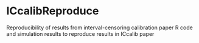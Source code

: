 # ICcalibReproduce
Reproducibility of results from interval-censoring calibration paper
R code and simulation results to reproduce results in ICcalib paper
